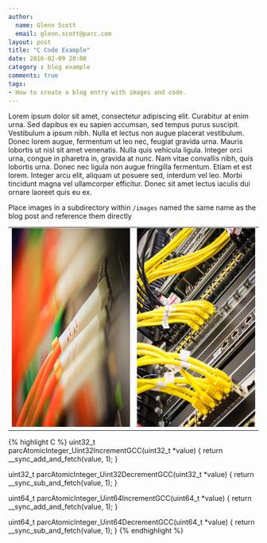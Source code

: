 ```yaml
---
author:
  name: Glenn Scott
  email: glenn.scott@parc.com
layout: post
title: "C Code Example"
date: 2016-02-09 20:00
category : blog example
comments: true
tags:
- How to create a blog entry with images and code.
---
```

Lorem ipsum dolor sit amet, consectetur adipiscing elit. Curabitur at enim urna. Sed dapibus ex eu sapien accumsan, sed tempus purus suscipit. Vestibulum a ipsum nibh. Nulla et lectus non augue placerat vestibulum. Donec lorem augue, fermentum ut leo nec, feugiat gravida urna. Mauris lobortis ut nisl sit amet venenatis. Nulla quis vehicula ligula. Integer orci urna, congue in pharetra in, gravida at nunc. Nam vitae convallis nibh, quis lobortis urna. Donec nec ligula non augue fringilla fermentum. Etiam et est lorem. Integer arcu elit, aliquam ut posuere sed, interdum vel leo. Morbi tincidunt magna vel ullamcorper efficitur. Donec sit amet lectus iaculis dui ornare laoreet quis eu ex.

Place images in a subdirectory within `/images` named the same name as the blog post and reference them directly
<table border="0" align="center">
<tr>
<td><img src="/images/2015-05-10-c-code-example/PPD266-20140818.png" height="400" width="400"/></td>
<td><img src="/images/2015-05-10-c-code-example/PPD267-20140819.png" height="400" width="400"/></td>
</tr>
</table>

{% highlight C %}
uint32_t
parcAtomicInteger_Uint32IncrementGCC(uint32_t *value)
{
    return __sync_add_and_fetch(value, 1);
}

uint32_t
parcAtomicInteger_Uint32DecrementGCC(uint32_t *value)
{
    return __sync_sub_and_fetch(value, 1);
}

uint64_t
parcAtomicInteger_Uint64IncrementGCC(uint64_t *value)
{
    return __sync_add_and_fetch(value, 1);
}

uint64_t
parcAtomicInteger_Uint64DecrementGCC(uint64_t *value)
{
    return __sync_sub_and_fetch(value, 1);
}
{% endhighlight %}
